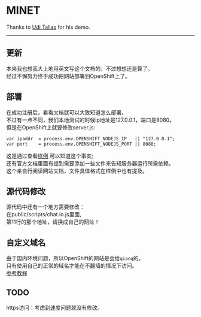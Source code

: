 MINET
=====

Thanks to [Udi Talias](https://github.com/uditalias/chat-nodejs) for his demo.

---

更新
----
本来我也想高大上地用英文写这个文档的，不过想想还是算了。  
经过不懈努力终于成功把网站部署到OpenShift上了。

部署
----
在成功注册后，看看文档就可以大致知道怎么部署。  
不过有一点不同，我们本地测试的时候ip地址是127.0.0.1，端口是8080。  
但是在OpenShift上就要修改server.js:  
```javascrpit
var ipaddr  = process.env.OPENSHIFT_NODEJS_IP   || "127.0.0.1";
var port    = process.env.OPENSHIFT_NODEJS_PORT || 8080;
```
这是通过查看[样例](https://github.com/openshift-quickstart/nodejs-example?source=cc) 可以知道这个事实;  
还有官方文档里面有提到需要添加一些文件来告知服务器运行所需依赖。  
这个亲自行阅读网站文档，文件具体格式在样例中也有提及。


源代码修改
----------
源代码中还有一个地方需要修改：  
在public/scripts/chat.io.js里面,  
第11行的那个地址，请换成自己的网址！

自定义域名
---------
由于国内环境问题，所以OpenShift的网站是会给```qiang```的。  
只有使用自己的正常的域名才能在不翻墙的情况下访问。  
[参考教程](https://www.openshift.com/blogs/custom-url-names-for-your-paas-applications-host-forwarding-and-cnames-the-openshift-way)

TODO
----
https访问：考虑到速度问题就没有修改。
